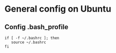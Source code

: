# General config on Ubuntu #

## Config .bash_profile

	if [ -f ~/.bashrc ]; then
	   source ~/.bashrc
	fi